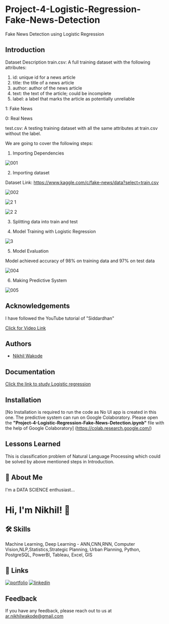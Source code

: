 # Project-4-Logistic-Regression-Fake-News-Detection
Fake News Detection using Logistic Regression

## Introduction 

Dataset Description
train.csv: A full training dataset with the following attributes:

1.   id: unique id for a news article
2.   title: the title of a news article
3.   author: author of the news article
4.   text: the text of the article; could be incomplete
5.   label: a label that marks the article as potentially unreliable 

1: Fake News

0: Real News

test.csv: A testing training dataset with all the same attributes at train.csv without the label.

We are going to cover the following steps:

1. Importing Dependencies

![001](https://user-images.githubusercontent.com/114944969/229354154-e0af0f2e-233c-43e7-8290-062e4abec57f.jpg)

2. Importing dataset

Dataset Link: https://www.kaggle.com/c/fake-news/data?select=train.csv

![002](https://user-images.githubusercontent.com/114944969/229354199-7a5aca0e-894f-437c-ac3e-2508c4650854.jpg)

![2 1](https://user-images.githubusercontent.com/114944969/229354284-211bed8b-77fa-4ff2-a359-d03e6a2a0930.jpg)

![2 2](https://user-images.githubusercontent.com/114944969/229354327-e8ffdc60-1515-4d43-ae87-1df21d686a5d.jpg)


3. Splitting data into train and test

4. Model Training with Logistic Regression

![3](https://user-images.githubusercontent.com/114944969/229354403-b3b7b4dd-d2d3-40c3-bd8f-6652dfb18174.jpg)


5. Model Evaluation 

Model achieved accuracy of 98% on training data and 97% on test data

![004](https://user-images.githubusercontent.com/114944969/229354452-9d983798-6e90-4a11-9cda-ff03e346c350.jpg)

6. Making Predictive System

![005](https://user-images.githubusercontent.com/114944969/229354529-5e918d1a-5632-456a-a80f-07cdafce6598.jpg)


## Acknowledgements

I have followed the YouTube tutorial of "Siddardhan"

[Click for Video Link](https://www.youtube.com/watch?v=nacLBdyG6jE&list=PLfFghEzKVmjvuSA67LszN1dZ-Dd_pkus6&index=4)

## Authors

- [Nikhil Wakode](https://github.com/Nikhil2893)

## Documentation

[Click the link to study Logistic regression](https://www.datacamp.com/tutorial/understanding-logistic-regression-python)


## Installation

[No Installation is required to run the code as No UI app is created in this one. The predictive system can run on Google Colaboratory.
Please open the **"Project-4-Logistic-Regression-Fake-News-Detection.ipynb"** file with the help of Google Colaboratory]
(https://colab.research.google.com/)
    
## Lessons Learned

This is classification problem of Natural Language Processing which could be solved by above mentioned steps in Introduction.

## 🚀 About Me
I'm a DATA SCIENCE enthusiast...

# Hi, I'm Nikhil! 👋

## 🛠 Skills
Machine Learning, Deep Learning - ANN,CNN,RNN, Computer Vision,NLP,Statistics,Strategic Planning, Urban Planning, Python, PostgreSQL, PowerBI, Tableau, Excel, GIS

## 🔗 Links
[![portfolio](https://img.shields.io/badge/my_portfolio-000?style=for-the-badge&logo=ko-fi&logoColor=white)](https://katherineoelsner.com/)
[![linkedin](https://img.shields.io/badge/linkedin-0A66C2?style=for-the-badge&logo=linkedin&logoColor=white)](https://www.linkedin.com/in/nikhil-wakode
)

## Feedback

If you have any feedback, please reach out to us at 
ar.nikhilwakode@gmail.com
